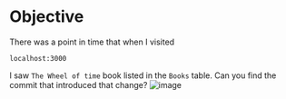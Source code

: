 # Objective
There was a point in time that when I visited
```
localhost:3000
```
I saw `The Wheel of time` book listed in the `Books` table.
Can you find the commit that introduced that change?
![image](https://user-images.githubusercontent.com/18404037/148662103-5aecc9d1-ca0d-428a-b4e6-2accfa15cd11.png)
